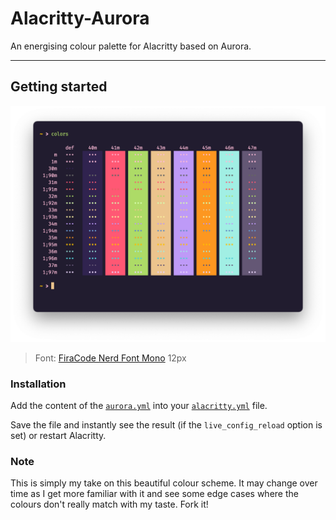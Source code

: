 # Alacritty-Aurora

An energising colour palette for Alacritty based on Aurora.

---

## Getting started

<p align="center"><img src="https://raw.githubusercontent.com/filipgodlewski/alacritty-aurora/main/assets/aurora-colors.png"/><blockquote>Font: <a href="https://github.com/tonsky/FiraCode">FiraCode Nerd Font Mono</a> 12px</blockquote></p>

### Installation

Add the content of the [`aurora.yml`][aurora.yml] into your [`alacritty.yml`][alacritty-gh-config] file.

Save the file and instantly see the result (if the `live_config_reload` option is set) or restart Alacritty.

### Note

This is simply my take on this beautiful colour scheme. It may change over time as I get more familiar with it and see some edge cases where the colours don't really match with my taste. Fork it!

[alacritty-gh-config]: https://github.com/alacritty/alacritty#configuration
[aurora.yml]: https://github.com/filipgodlewski/alacritty-aurora/blob/main/src/aurora.yml
